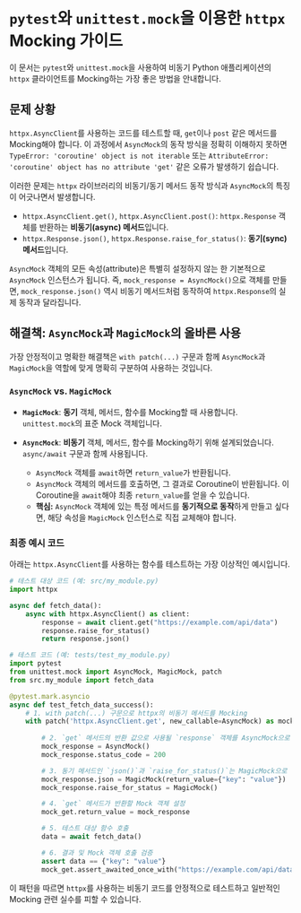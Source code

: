# `pytest`와 `unittest.mock`을 이용한 `httpx` Mocking 가이드

이 문서는 `pytest`와 `unittest.mock`을 사용하여 비동기 Python 애플리케이션의 `httpx` 클라이언트를 Mocking하는 가장 좋은 방법을 안내합니다.

## 문제 상황

`httpx.AsyncClient`를 사용하는 코드를 테스트할 때, `get`이나 `post` 같은 메서드를 Mocking해야 합니다. 이 과정에서 `AsyncMock`의 동작 방식을 정확히 이해하지 못하면 `TypeError: 'coroutine' object is not iterable` 또는 `AttributeError: 'coroutine' object has no attribute 'get'` 같은 오류가 발생하기 쉽습니다.

이러한 문제는 `httpx` 라이브러리의 비동기/동기 메서드 동작 방식과 `AsyncMock`의 특징이 어긋나면서 발생합니다.

*   `httpx.AsyncClient.get()`, `httpx.AsyncClient.post()`: `httpx.Response` 객체를 반환하는 **비동기(async) 메서드**입니다.
*   `httpx.Response.json()`, `httpx.Response.raise_for_status()`: **동기(sync) 메서드**입니다.

`AsyncMock` 객체의 모든 속성(attribute)은 특별히 설정하지 않는 한 기본적으로 `AsyncMock` 인스턴스가 됩니다. 즉, `mock_response = AsyncMock()`으로 객체를 만들면, `mock_response.json()` 역시 비동기 메서드처럼 동작하여 `httpx.Response`의 실제 동작과 달라집니다.

## 해결책: `AsyncMock`과 `MagicMock`의 올바른 사용

가장 안정적이고 명확한 해결책은 `with patch(...)` 구문과 함께 `AsyncMock`과 `MagicMock`을 역할에 맞게 명확히 구분하여 사용하는 것입니다.

### `AsyncMock` vs. `MagicMock`

*   **`MagicMock`**: **동기** 객체, 메서드, 함수를 Mocking할 때 사용합니다. `unittest.mock`의 표준 Mock 객체입니다.

*   **`AsyncMock`**: **비동기** 객체, 메서드, 함수를 Mocking하기 위해 설계되었습니다. `async/await` 구문과 함께 사용됩니다.
    *   `AsyncMock` 객체를 `await`하면 `return_value`가 반환됩니다.
    *   `AsyncMock` 객체의 메서드를 호출하면, 그 결과로 Coroutine이 반환됩니다. 이 Coroutine을 `await`해야 최종 `return_value`를 얻을 수 있습니다.
    *   **핵심:** `AsyncMock` 객체에 있는 특정 메서드를 **동기적으로 동작**하게 만들고 싶다면, 해당 속성을 `MagicMock` 인스턴스로 직접 교체해야 합니다.

### 최종 예시 코드

아래는 `httpx.AsyncClient`를 사용하는 함수를 테스트하는 가장 이상적인 예시입니다.

```python
# 테스트 대상 코드 (예: src/my_module.py)
import httpx

async def fetch_data():
    async with httpx.AsyncClient() as client:
        response = await client.get("https://example.com/api/data")
        response.raise_for_status()
        return response.json()

# 테스트 코드 (예: tests/test_my_module.py)
import pytest
from unittest.mock import AsyncMock, MagicMock, patch
from src.my_module import fetch_data

@pytest.mark.asyncio
async def test_fetch_data_success():
    # 1. with patch(...) 구문으로 httpx의 비동기 메서드를 Mocking
    with patch('httpx.AsyncClient.get', new_callable=AsyncMock) as mock_get:
        
        # 2. `get` 메서드의 반환 값으로 사용될 `response` 객체를 AsyncMock으로 생성
        mock_response = AsyncMock()
        mock_response.status_code = 200

        # 3. 동기 메서드인 `json()`과 `raise_for_status()`는 MagicMock으로 교체
        mock_response.json = MagicMock(return_value={"key": "value"})
        mock_response.raise_for_status = MagicMock()

        # 4. `get` 메서드가 반환할 Mock 객체 설정
        mock_get.return_value = mock_response

        # 5. 테스트 대상 함수 호출
        data = await fetch_data()

        # 6. 결과 및 Mock 객체 호출 검증
        assert data == {"key": "value"}
        mock_get.assert_awaited_once_with("https://example.com/api/data")
```

이 패턴을 따르면 `httpx`를 사용하는 비동기 코드를 안정적으로 테스트하고 일반적인 Mocking 관련 실수를 피할 수 있습니다.
